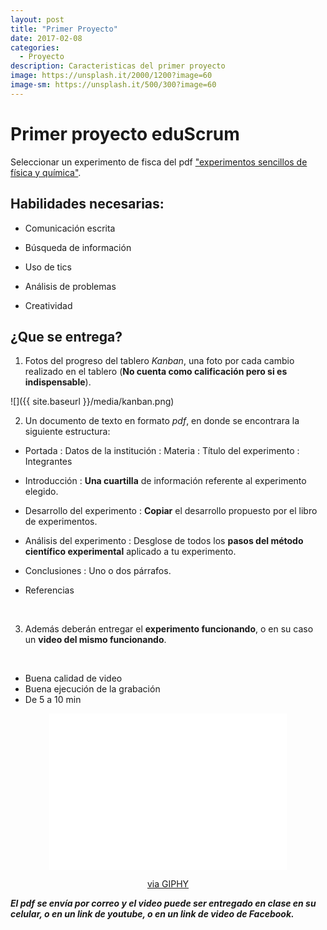 ```yaml
---
layout: post
title: "Primer Proyecto"
date: 2017-02-08
categories:
  - Proyecto
description: Caracteristicas del primer proyecto
image: https://unsplash.it/2000/1200?image=60
image-sm: https://unsplash.it/500/300?image=60
---
```


Primer proyecto eduScrum
========================

Seleccionar un experimento de fisca del pdf <a href="https://github.com/marcoC76/marcoc76.github.io/raw/master/media/exp_sencillos_fisica.pdf">"experimentos sencillos de física y
química"</a>.

Habilidades necesarias:
-----------------------
- Comunicación escrita

- Búsqueda de información

- Uso de tics

- Análisis de problemas

- Creatividad


¿Que se entrega?
---------------

1. Fotos del progreso del tablero *Kanban*, una foto por cada cambio realizado
    en el tablero (**No cuenta como calificación pero si es indispensable**).

![]({{ site.baseurl }}/media/kanban.png)


2. Un documento de texto en formato *pdf*, en donde se encontrara la siguiente
    estructura:

- Portada
 : Datos de la institución
 : Materia
 : Título del experimento
 : Integrantes

- Introducción
 : **Una cuartilla** de información referente al experimento elegido.

- Desarrollo del experimento
 : **Copiar** el desarrollo propuesto por el libro de experimentos.

- Análisis del experimento
 : Desglose de todos los **pasos del método científico experimental** aplicado a tu experimento.

- Conclusiones
 : Uno o dos párrafos.

- Referencias

<br>

3.  Además deberán entregar el **experimento funcionando**, o en su caso un **video del mismo funcionando**.

<br>

- Buena calidad de video
- Buena ejecución de la grabación
- De 5 a 10 min

<center>
<iframe src="//giphy.com/embed/A4mD1kXyChBgQ?html5=true" width="380" height="250" frameBorder="0" class="giphy-embed" allowFullScreen></iframe><p><a href="http://giphy.com/gifs/fail-beer-truck-A4mD1kXyChBgQ">via GIPHY</a></p>
</center>

***El pdf se envía por correo y el video puede ser entregado en clase en su
celular, o en un link de youtube, o en un link de video de Facebook.***  

